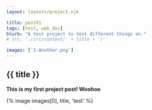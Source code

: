 ```yaml
---
layout: layouts/project.njk

title: post01
tags: [test, web_dev]
blurb: "A test project to test different things on."
# src: './src/content/' + title + '/'

images: ['2-Another.png']
---
```


## {{ title }}
**This is my first project post! Woohoo**

{% image images[0], title, 'test' %}